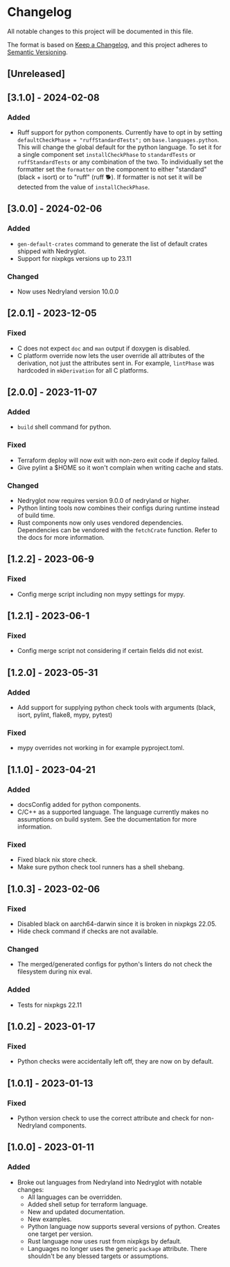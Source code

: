 # Changelog
All notable changes to this project will be documented in this file.

The format is based on [Keep a Changelog](https://keepachangelog.com/en/1.0.0/),
and this project adheres to [Semantic Versioning](https://semver.org/spec/v2.0.0.html).

## [Unreleased]

## [3.1.0] - 2024-02-08

### Added
- Ruff support for python components. Currently have to opt in by
  setting `defaultCheckPhase = "ruffStandardTests";` on
  `base.languages.python`. This will change the global default for the
  python language. To set it for a single component set
  `installCheckPhase` to `standardTests` or `ruffStandardTests` or any
  combination of the two. To individually set the formatter set the
  `formatter` on the component to either "standard" (black + isort) or
  to "ruff" (ruff 🐕). If formatter is not set it will be detected from the value of `installCheckPhase`.

## [3.0.0] - 2024-02-06

### Added
- `gen-default-crates` command to generate the list of default crates shipped with
  Nedryglot.
- Support for nixpkgs versions up to 23.11

### Changed
- Now uses Nedryland version 10.0.0

## [2.0.1] - 2023-12-05

### Fixed
- C does not expect `doc` and `man` output if doxygen is disabled.
- C platform override now lets the user override all attributes of the derivation, not
  just the attributes sent in. For example, `lintPhase` was hardcoded in `mkDerivation`
  for all C platforms.

## [2.0.0] - 2023-11-07

### Added
- `build` shell command for python.

### Fixed
- Terraform deploy will now exit with non-zero exit code if deploy failed.
- Give pylint a $HOME so it won't complain when writing cache and stats.

### Changed
- Nedryglot now requires version 9.0.0 of nedryland or higher.
- Python linting tools now combines their configs during runtime instead of build time.
- Rust components now only uses vendored dependencies. Dependencies
  can be vendored with the `fetchCrate` function. Refer to the docs
  for more information.

## [1.2.2] - 2023-06-9

### Fixed
- Config merge script including non mypy settings for mypy.

## [1.2.1] - 2023-06-1

### Fixed
- Config merge script not considering if certain fields did not exist.

## [1.2.0] - 2023-05-31

### Added
- Add support for supplying python check tools with arguments (black,
  isort, pylint, flake8, mypy, pytest)

### Fixed
- mypy overrides not working in for example pyproject.toml.

## [1.1.0] - 2023-04-21

### Added
- docsConfig added for python components.
- C/C++ as a supported language. The language currently makes no assumptions on build system.
  See the documentation for more information.

### Fixed
- Fixed black nix store check.
- Make sure python check tool runners has a shell shebang.

## [1.0.3] - 2023-02-06

### Fixed
- Disabled black on aarch64-darwin since it is broken in nixpkgs 22.05.
- Hide check command if checks are not available.

### Changed
- The merged/generated configs for python's linters do not check the filesystem during nix eval.

### Added
- Tests for nixpkgs 22.11

## [1.0.2] - 2023-01-17

### Fixed
- Python checks were accidentally left off, they are now on by default.

## [1.0.1] - 2023-01-13

### Fixed
- Python version check to use the correct attribute and check for non-Nedryland components.

## [1.0.0] - 2023-01-11

### Added
- Broke out languages from Nedryland into Nedryglot with notable changes:
  - All languages can be overridden.
  - Added shell setup for terraform language.
  - New and updated documentation.
  - New examples.
  - Python language now supports several versions of python. Creates one target per version.
  - Rust language now uses rust from nixpkgs by default.
  - Languages no longer uses the generic `package` attribute. There shouldn't be any blessed targets or assumptions.
